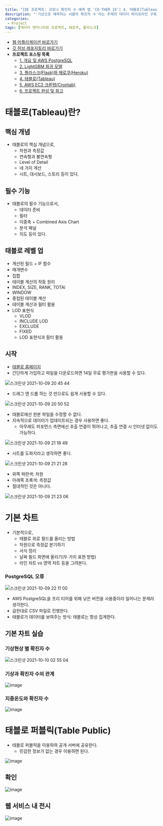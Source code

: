 ```yaml
---
title: "[DE 프로젝트: 코로나 확진자 수 예측 앱 'CO-THER 19'] 4. 태블로(Tableau)"
description: "'기상으로 예측하는 서울의 확진자 수'라는 주제의 데이터 파이프라인 구축 및 머신러닝 서빙 앱 배포 프로젝트: 태블로를 이용하여 대시보드를 개발하고 배포"
categories:
 - Project
tags: [데이터 엔지니어링 프로젝트, 헤로쿠, 플라스크]
---
```


- [웹 어플리케이션 바로가기](https://cother.herokuapp.com/)
- [깃 허브 레포지토리 바로가기](https://github.com/6mini/cother19)
- **프로젝트 포스팅 목록**
    - [1. 개요 및 AWS PostgreSQL](https://6mini.github.io/project/2021/10/06/cother1/)
    - [2. LightGBM 회귀 모델](https://6mini.github.io/project/2021/10/07/cother2/)
    - [3. 플라스크(Flask)와 헤로쿠(Heroku)](https://6mini.github.io/project/2021/10/08/cother3/)
    - [4. 태블로(Tableau)](https://6mini.github.io/project/2021/10/09/cother4/)
    - [5. AWS EC2 크론탭(Crontab)](https://6mini.github.io/project/2021/10/10/cother5/)
    - [6. 프로젝트 완성 및 회고](https://6mini.github.io/project/2021/10/11/cother6/)

# 태블로(Tableau)란?

## 핵심 개념
- 태블로의 핵심 개념으로,
  - 차원과 측정값
  - 연속형과 불연속형
  - Level of Detail
  - 네 가지 계산
  - 시트, 대시보드, 스토리 등이 있다.

## 필수 기능
- 태블로의 필수 기능으로서,
  - 데이터 준비
  - 필터
  - 이중축 + Combined Axis Chart
  - 분석 패널
  - 지도 등이 있다.

## 태블로 레벨 업
- 계산된 필드 + IF 함수
- 매개변수
- 집합
- 테이블 계산의 작동 원리
- INDEX, SIZE, RANK, TOTAl
- WINDOW
- 중첩된 테이블 계산
- 테이블 계산과 필터 활용
- LOD 표현식
  - VLOD
  - INCLUDE LOD
  - EXCLUDE
  - FIXED
  - LOD 표현식과 필터 활용

## 시작
- [태블로 홈페이지](https://www.tableau.com/ko-kr)
- 간단하게 가입하고 파일을 다운로드하면 14일 무료 평가판을 사용할 수 있다.

![스크린샷 2021-10-09 20 45 44](https://user-images.githubusercontent.com/79494088/136656657-93636b25-11c4-4e3f-9e52-2205813ceef0.png)

- 드래그 앤 드롭 하는 것 만으로도 쉽게 사용할 수 있다.

![스크린샷 2021-10-09 20 50 52](https://user-images.githubusercontent.com/79494088/136656781-3f2540d8-f316-4f5b-a2b9-853c35dd1b11.png)

- 태블로에선 원본 파일을 수정할 수 없다.
- 지속적으로 데이터가 업데이트되는 경우 사용하면 좋다.
  - 아무래도 퍼포먼스 측면에선 추출 연결이 뛰어나고, 추출 연결 시 인터넷 없이도 가능하다.

![스크린샷 2021-10-09 21 18 49](https://user-images.githubusercontent.com/79494088/136657548-fc8f27ce-1909-4cba-af7a-44a339e9193b.png)

- 시트를 도화지라고 생각하면 좋다.

![스크린샷 2021-10-09 21 21 28](https://user-images.githubusercontent.com/79494088/136657616-c5b72cdf-5abf-4329-8820-b5a686b30758.png)

- 위쪽 파란색: 차원
- 아래쪽 초록색: 측정값
- 절대적인 것은 아니다.

![스크린샷 2021-10-09 21 23 06](https://user-images.githubusercontent.com/79494088/136657652-d81f4c14-8c3a-451e-88e7-197f94f25c89.png)

# 기본 차트
- 기본적으로,
  - 태블로 위로 필드를 올리는 방법
  - 차원으로 측정값 분기하기
  - 서식 정리
  - 날짜 필드 화면에 올리기(두 가지 표현 방법)
  - 라인 차트 vs 영역 차트 등을 그려본다.

### PostgreSQL 오류

![스크린샷 2021-10-09 22 11 00](https://user-images.githubusercontent.com/79494088/136659114-b0bf79d5-e479-4651-88e9-f2340de9a406.png)

- AWS PostgreSQL을 프리 티어를 위해 낮은 버전을 사용중이라 일어나는 문제라 생각한다.
- 급한대로 CSV 파일로 진행한다.
- 태블로가 데이터를 보여주는 방식: 태블로는 항상 집계한다.

## 기본 차트 실습

### 기상현상 별 확진자 수

![스크린샷 2021-10-10 02 55 04](https://user-images.githubusercontent.com/79494088/136669235-2af4040e-5926-429f-95ba-7a4708046b29.png)

### 기상과 확진자 수의 관계

![image](https://user-images.githubusercontent.com/79494088/136812947-2af05272-7366-47ac-9640-51108dd5eaeb.png)

### 지중온도와 확진자 수

![image](https://user-images.githubusercontent.com/79494088/136813100-c46aaf0f-6aab-4882-9d3a-98508c093a1a.png)

# 태블로 퍼블릭(Table Public)
- 태블로 퍼블릭을 이용하여 공개 서버에 공유한다.
  - 민감한 정보가 없는 경우 이용하면 된다.

![image](https://user-images.githubusercontent.com/79494088/136813301-fecaf18c-2b8f-43f6-8dc9-ba34a3cbf87e.png)

## 확인

![image](https://user-images.githubusercontent.com/79494088/136813468-6230f88d-d3fe-4985-88f5-2eeb5c20f313.png)

## 웹 서비스 내 전시

![image](https://user-images.githubusercontent.com/79494088/136813636-bf1aef66-22a2-418d-b42f-57c8e98f311c.png)

